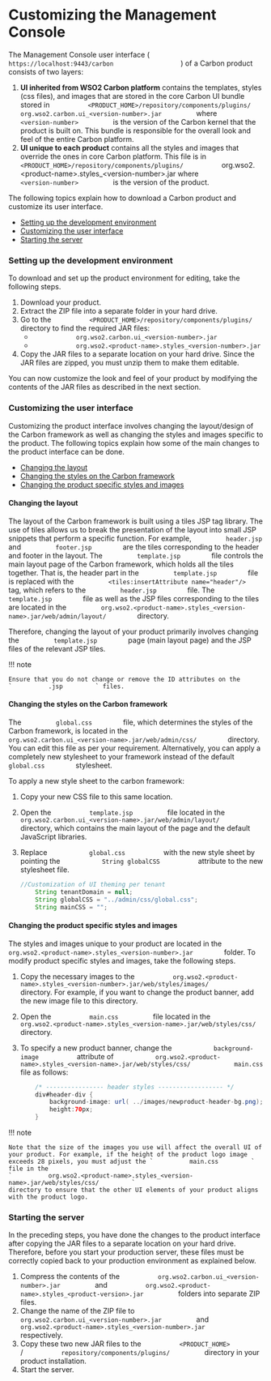 # Customizing the Management Console

The Management Console user interface (
`                     https://localhost:9443/carbon                   `
) of a Carbon product consists of two layers:

1.  **UI inherited from WSO2 Carbon platform** contains the templates,
    styles (css files), and images that are stored in the core Carbon UI
    bundle stored in
    `           <PRODUCT_HOME>/repository/components/plugins/          `
    `           org.wso2.carbon.ui_<version-number>.jar          ` where
    `           <version-number>          ` is the version of the Carbon
    kernel that the product is built on. This bundle is responsible for
    the overall look and feel of the entire Carbon platform.
2.  **UI unique to each product** contains all the styles and images
    that override the ones in core Carbon platform. This file is in
    `                       <PRODUCT_HOME>/repository/components/plugins/           `
    org.wso2.\<product-name\>.styles\_\<version-number\>.jar where
    `           <version-number>          ` is the version of the
    product.

The following topics explain how to download a Carbon product and
customize its user interface.

-   [Setting up the development
    environment](#CustomizingtheManagementConsole-Settingupthedevelopmentenvironment)
-   [Customizing the user
    interface](#CustomizingtheManagementConsole-Customizingtheuserinterface)
-   [Starting the
    server](#CustomizingtheManagementConsole-Startingtheserver)

### Setting up the development environment

To download and set up the product environment for editing, take the
following steps.

1.  Download your product.
2.  Extract the ZIP file into a separate folder in your hard drive.
3.  Go to the
    `           <PRODUCT_HOME>/repository/components/plugins/          `
    directory to find the required JAR files:
    -   `             org.wso2.carbon.ui_<version-number>.jar            `
    -   `             org.wso2.<product-name>.styles_<version-number>.jar            `
4.  Copy the JAR files to a separate location on your hard drive. Since
    the JAR files are zipped, you must unzip them to make them editable.

You can now customize the look and feel of your product by modifying the
contents of the JAR files as described in the next section.

### Customizing the user interface

Customizing the product interface involves changing the layout/design of
the Carbon framework as well as changing the styles and images specific
to the product. The following topics explain how some of the main
changes to the product interface can be done.

-   [Changing the
    layout](#CustomizingtheManagementConsole-Changingthelayout)
-   [Changing the styles on the Carbon
    framework](#CustomizingtheManagementConsole-ChangingthestylesontheCarbonframework)
-   [Changing the product specific styles and
    images](#CustomizingtheManagementConsole-Changingtheproductspecificstylesandimages)

#### Changing the layout

The layout of the Carbon framework is built using a tiles JSP tag
library. The use of tiles allows us to break the presentation of the
layout into small JSP snippets that perform a specific function. For
example, `          header.jsp         ` and
`          footer.jsp         ` are the tiles corresponding to the
header and footer in the layout. The `          template.jsp         `
file controls the main layout page of the Carbon framework, which holds
all the tiles together. That is, the header part in the
`          template.jsp         ` file is replaced with the
`          <tiles:insertAttribute name="header"/>         ` tag, which
refers to the `          header.jsp         ` file. The
`          template.jsp         ` file as well as the JSP files
corresponding to the tiles are located in the
`          org.wso2.<product-name>.styles_<version-name>.jar/web/admin/layout/         `
directory.

Therefore, changing the layout of your product primarily involves
changing the `          template.jsp         ` page (main layout page)
and the JSP files of the relevant JSP tiles.

!!! note
    
    Ensure that you do not change or remove the ID attributes on the
    `          .jsp         ` files.
    

#### Changing the styles on the Carbon framework

The `          global.css         ` file, which determines the styles of
the Carbon framework, is located in the
`          org.wso2.carbon.ui_<version-name>.jar/web/admin/css/         `
directory. You can edit this file as per your requirement.
Alternatively, you can apply a completely new stylesheet to your
framework instead of the default `          global.css         `
stylesheet.

To apply a new style sheet to the carbon framework:

1.  Copy your new CSS file to this same location.
2.  Open the `           template.jsp          ` file located in the
    `           org.wso2.carbon.ui_<version-name>.jar/web/admin/layout/          `
    directory, which contains the main layout of the page and the
    default JavaScript libraries.
3.  Replace `            global.css           ` with the new style sheet
    by pointing the `            String globalCSS           ` attribute
    to the new stylesheet file.

    ``` java
    //Customization of UI theming per tenant
        String tenantDomain = null;
        String globalCSS = "../admin/css/global.css";
        String mainCSS = "";
    ```

#### Changing the product specific styles and images

The styles and images unique to your product are located in the
`          org.wso2.<product-name>.styles_<version-number>.jar         `
folder. To modify product specific styles and images, take the following
steps.

1.  Copy the necessary images to the
    `           org.wso2.<product-name>.styles_<version-number>.jar/web/styles/images/          `
    directory. For example, if you want to change the product banner,
    add the new image file to this directory.
2.  Open the `           main.css          ` file located in the
    `           org.wso2.<product-name>.styles_<version-name>.jar/web/styles/css/          `
    directory.
3.  To specify a new product banner, change the
    `            background-image           ` attribute of
    `            org.wso2.<product-name>.styles_<version-name>.jar/web/styles/css/            main.css           `
    file as follows:

    ``` java
        /* ---------------- header styles ------------------ */
        div#header-div {
            background-image: url( ../images/newproduct-header-bg.png);
            height:70px;
        }
    ```

!!! note
    
    Note that the size of the images you use will affect the overall UI of
    your product. For example, if the height of the product logo image
    exceeds 28 pixels, you must adjust the `          main.css         `
    file in the
    `          org.wso2.<product-name>.styles_<version-name>.jar/web/styles/css/         `
    directory to ensure that the other UI elements of your product aligns
    with the product logo.
    

### Starting the server

In the preceding steps, you have done the changes to the product
interface after copying the JAR files to a separate location on your
hard drive. Therefore, before you start your production server, these
files must be correctly copied back to your production environment as
explained below.

1.  Compress the contents of the
    `           org.wso2.carbon.ui_<version-number>.jar          ` and
    `           org.wso2.<product-name>.styles_<product-version>.jar          `
    folders into separate ZIP files.
2.  Change the name of the ZIP file to
    `           org.wso2.carbon.ui_<version-number>.jar          ` and
    `           org.wso2.<product-name>.styles_<version-number>.jar          `
    respectively.
3.  Copy these two new JAR files to the
    `           <PRODUCT_HOME>          ` /
    `           repository/components/plugins/          ` directory in
    your product installation.
4.  Start the server.
